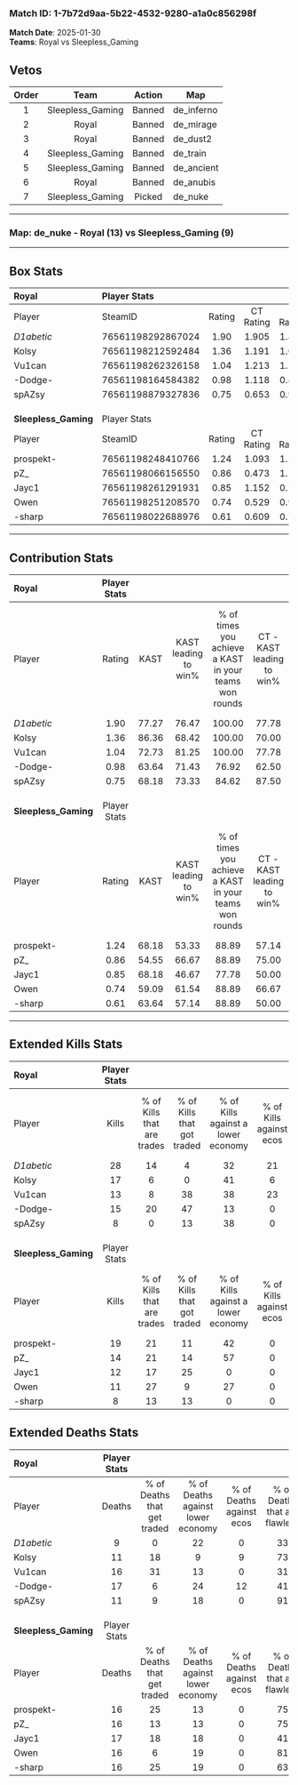 ### Match ID: 1-7b72d9aa-5b22-4532-9280-a1a0c856298f  
**Match Date**: 2025-01-30  
**Teams**: Royal vs Sleepless_Gaming  

## Vetos  

| Order | Team | Action | Map |
| :---: | :--: | :----: | --- |
| 1 | Sleepless_Gaming | Banned | de_inferno |
| 2 | Royal | Banned | de_mirage |
| 3 | Royal | Banned | de_dust2 |
| 4 | Sleepless_Gaming | Banned | de_train |
| 5 | Sleepless_Gaming | Banned | de_ancient |
| 6 | Royal | Banned | de_anubis |
| 7 | Sleepless_Gaming | Picked | de_nuke |

---  

### **Map**: de_nuke - Royal (13) vs Sleepless_Gaming (9)  
---  

## Box Stats  

| **Royal**            | Player Stats      |        |           |          |       |       |       |         |        |      |     |
| :- | :- | :-: | :-: | :-: | :-: | :-: | :-: | :-: | :-: | :-: | :-: |
| Player               | SteamID           | Rating | CT Rating | T Rating | KAST  |  ADR  | Kills | Assists | Deaths | K/D  | HS% |
| _D1abetic_           | 76561198292867024 |  1.90  |   1.905   |  1.893   | 77.27 | 114.0 |  28   |    6    |   9    | 3.11 | 53  |
| Kolsy                | 76561198212592484 |  1.36  |   1.191   |  1.674   | 86.36 | 78.2  |  17   |    4    |   11   | 1.55 | 29  |
| Vu1can               | 76561198262326158 |  1.04  |   1.213   |  1.107   | 72.73 | 88.6  |  13   |    9    |   16   | 0.81 | 30  |
| -Dodge-              | 76561198164584382 |  0.98  |   1.118   |  0.872   | 63.64 | 81.4  |  15   |    4    |   17   | 0.88 | 53  |
| spAZsy               | 76561198879327836 |  0.75  |   0.653   |  0.930   | 68.18 | 43.1  |   8   |    2    |   11   | 0.73 | 75  |
|                      |                   |        |           |          |       |       |       |         |        |      |     |
|                      |                   |        |           |          |       |       |       |         |        |      |     |
|                      |                   |        |           |          |       |       |       |         |        |      |     |
| **Sleepless_Gaming** | Player Stats      |        |           |          |       |       |       |         |        |      |     |
| Player               | SteamID           | Rating | CT Rating | T Rating | KAST  |  ADR  | Kills | Assists | Deaths | K/D  | HS% |
| prospekt-            | 76561198248410766 |  1.24  |   1.093   |  1.543   | 68.18 | 96.5  |  19   |    3    |   16   | 1.19 | 57  |
| pZ_                  | 76561198066156550 |  0.86  |   0.473   |  1.277   | 54.55 | 71.1  |  14   |    3    |   16   | 0.88 | 64  |
| Jayc1                | 76561198261291931 |  0.85  |   1.152   |  0.733   | 68.18 | 69.6  |  12   |    2    |   17   | 0.71 | 83  |
| Owen                 | 76561198251208570 |  0.74  |   0.529   |  0.994   | 59.09 | 57.2  |  11   |    5    |   16   | 0.69 |  9  |
| -sharp               | 76561198022688976 |  0.61  |   0.609   |  0.787   | 63.64 | 38.2  |   8   |    7    |   16   | 0.50 | 50  |
---  

## Contribution Stats  

| **Royal**            | Player Stats |       |                      |                                                        |                           |                                                             |                          |                                                            |
| :- | :-: | :-: | :-: | :-: | :-: | :-: | :-: | :-: |
| Player               |    Rating    | KAST  | KAST leading to win% | % of times you achieve a KAST in your teams won rounds | CT - KAST leading to win% | CT - % of times you achieve a KAST in your teams won rounds | T - KAST leading to win% | T - % of times you achieve a KAST in your teams won rounds |
| _D1abetic_           |     1.90     | 77.27 |        76.47         |                         100.00                         |           77.78           |                           100.00                            |          75.00           |                           100.00                           |
| Kolsy                |     1.36     | 86.36 |        68.42         |                         100.00                         |           70.00           |                           100.00                            |          66.67           |                           100.00                           |
| Vu1can               |     1.04     | 72.73 |        81.25         |                         100.00                         |           77.78           |                           100.00                            |          85.71           |                           100.00                           |
| -Dodge-              |     0.98     | 63.64 |        71.43         |                         76.92                          |           62.50           |                            71.43                            |          83.33           |                           83.33                            |
| spAZsy               |     0.75     | 68.18 |        73.33         |                         84.62                          |           87.50           |                           100.00                            |          57.14           |                           66.67                            |
|                      |              |       |                      |                                                        |                           |                                                             |                          |                                                            |
|                      |              |       |                      |                                                        |                           |                                                             |                          |                                                            |
|                      |              |       |                      |                                                        |                           |                                                             |                          |                                                            |
| **Sleepless_Gaming** | Player Stats |       |                      |                                                        |                           |                                                             |                          |                                                            |
| Player               |    Rating    | KAST  | KAST leading to win% | % of times you achieve a KAST in your teams won rounds | CT - KAST leading to win% | CT - % of times you achieve a KAST in your teams won rounds | T - KAST leading to win% | T - % of times you achieve a KAST in your teams won rounds |
| prospekt-            |     1.24     | 68.18 |        53.33         |                         88.89                          |           57.14           |                           100.00                            |          50.00           |                           80.00                            |
| pZ_                  |     0.86     | 54.55 |        66.67         |                         88.89                          |           75.00           |                            75.00                            |          62.50           |                           100.00                           |
| Jayc1                |     0.85     | 68.18 |        46.67         |                         77.78                          |           50.00           |                           100.00                            |          42.86           |                           60.00                            |
| Owen                 |     0.74     | 59.09 |        61.54         |                         88.89                          |           66.67           |                           100.00                            |          57.14           |                           80.00                            |
| -sharp               |     0.61     | 63.64 |        57.14         |                         88.89                          |           50.00           |                            75.00                            |          62.50           |                           100.00                           |
---  

## Extended Kills Stats  

| **Royal**            | Player Stats |                            |                            |                                    |                         |                              |                                 |                                       |                    |           |
| :- | :-: | :-: | :-: | :-: | :-: | :-: | :-: | :-: | :-: | :-: |
| Player               |    Kills     | % of Kills that are trades | % of Kills that got traded | % of Kills against a lower economy | % of Kills against ecos | % of Kills that are flawless | % of Kills that are close duels | % of Kills that are assisted by flash | Pistol Round Kills | AWP Kills |
| _D1abetic_           |      28      |             14             |             4              |                 32                 |           21            |              64              |                4                |                   7                   |         0          |     5     |
| Kolsy                |      17      |             6              |             0              |                 41                 |            6            |              82              |                6                |                   6                   |         9          |     1     |
| Vu1can               |      13      |             8              |             38             |                 38                 |           23            |              69              |                0                |                   0                   |         0          |     2     |
| -Dodge-              |      15      |             20             |             47             |                 13                 |            0            |              60              |                0                |                   0                   |         0          |     1     |
| spAZsy               |      8       |             0              |             13             |                 38                 |            0            |              38              |               38                |                   0                   |         0          |     1     |
|                      |              |                            |                            |                                    |                         |                              |                                 |                                       |                    |           |
|                      |              |                            |                            |                                    |                         |                              |                                 |                                       |                    |           |
|                      |              |                            |                            |                                    |                         |                              |                                 |                                       |                    |           |
| **Sleepless_Gaming** | Player Stats |                            |                            |                                    |                         |                              |                                 |                                       |                    |           |
| Player               |    Kills     | % of Kills that are trades | % of Kills that got traded | % of Kills against a lower economy | % of Kills against ecos | % of Kills that are flawless | % of Kills that are close duels | % of Kills that are assisted by flash | Pistol Round Kills | AWP Kills |
| prospekt-            |      19      |             21             |             11             |                 42                 |            0            |              42              |               11                |                   5                   |         0          |     1     |
| pZ_                  |      14      |             21             |             14             |                 57                 |            0            |              64              |                0                |                   0                   |         0          |     0     |
| Jayc1                |      12      |             17             |             25             |                 0                  |            0            |              33              |                8                |                   8                   |         0          |     4     |
| Owen                 |      11      |             27             |             9              |                 27                 |            0            |              73              |                0                |                   0                   |         7          |     1     |
| -sharp               |      8       |             13             |             13             |                 0                  |            0            |              63              |               25                |                   0                   |         0          |     0     |
## Extended Deaths Stats  

| **Royal**            | Player Stats |                             |                                   |                          |                               |                            |                           |               |
| :- | :-: | :-: | :-: | :-: | :-: | :-: | :-: | :-: |
| Player               |    Deaths    | % of Deaths that get traded | % of Deaths against lower economy | % of Deaths against ecos | % of Deaths that are flawless | % of Deaths that are close | % of Deaths while blinded | Deaths to AWP |
| _D1abetic_           |      9       |              0              |                22                 |            0             |              33               |             0              |             0             |       0       |
| Kolsy                |      11      |             18              |                 9                 |            9             |              73               |             9              |             9             |       1       |
| Vu1can               |      16      |             31              |                13                 |            0             |              31               |             13             |             6             |       2       |
| -Dodge-              |      17      |              6              |                24                 |            12            |              41               |             6              |             0             |       2       |
| spAZsy               |      11      |              9              |                18                 |            0             |              91               |             9              |             0             |       2       |
|                      |              |                             |                                   |                          |                               |                            |                           |               |
|                      |              |                             |                                   |                          |                               |                            |                           |               |
|                      |              |                             |                                   |                          |                               |                            |                           |               |
| **Sleepless_Gaming** | Player Stats |                             |                                   |                          |                               |                            |                           |               |
| Player               |    Deaths    | % of Deaths that get traded | % of Deaths against lower economy | % of Deaths against ecos | % of Deaths that are flawless | % of Deaths that are close | % of Deaths while blinded | Deaths to AWP |
| prospekt-            |      16      |             25              |                13                 |            0             |              75               |             6              |             6             |       1       |
| pZ_                  |      16      |             13              |                13                 |            0             |              75               |             13             |             6             |       3       |
| Jayc1                |      17      |             18              |                18                 |            0             |              41               |             0              |             0             |       1       |
| Owen                 |      16      |              6              |                19                 |            0             |              81               |             13             |             6             |       3       |
| -sharp               |      16      |             25              |                19                 |            0             |              63               |             0              |             0             |       1       |
